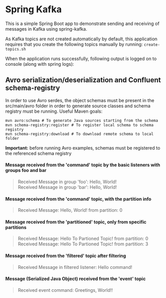 # Spring Kafka

This is a simple Spring Boot app to demonstrate sending and receiving of messages in Kafka using spring-kafka.

As Kafka topics are not created automatically by default, this application requires that you create the following topics manually by running: `create-topics.sh`

When the application runs successfully, following output is logged on to console (along with spring logs):

## Avro serialization/deserialization and Confluent schema-registry
In order to use Avro serdes, the object schemas must be present in the src/main/avro folder in order to generate source classes and schema registry must be running.
Useful Maven goals:
````
mvn avro:schema # To generate Java sources starting from the schema
mvn schema-registry:register # To register local schema to schema registry
mvn schema-registry:download # To download remote schema to local folder
````

**Important:** before running Avro examples, schemas must be registered to the referenced schema registry

#### Message received from the 'command' topic by the basic listeners with groups foo and bar
>Received Message in group 'foo': Hello, World!<br>
Received Message in group 'bar': Hello, World!

#### Message received from the 'command' topic, with the partition info
>Received Message: Hello, World! from partition: 0

#### Message received from the 'partitioned' topic, only from specific partitions
>Received Message: Hello To Partioned Topic! from partition: 0<br>
Received Message: Hello To Partioned Topic! from partition: 3

#### Message received from the 'filtered' topic after filtering
>Received Message in filtered listener: Hello command!

#### Message (Serialized Java Object) received from the 'event' topic
>Received event command: Greetings, World!!
